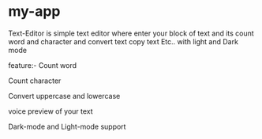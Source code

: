 # my-app
Text-Editor is simple text editor where enter your block of text and its count word and character and convert text copy text Etc..  with light and Dark mode

feature:-
Count word

Count character

Convert uppercase and lowercase

voice preview of your text

Dark-mode and Light-mode support

